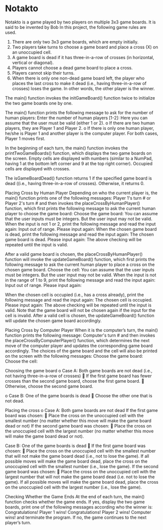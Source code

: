 # Notakto

Notakto is a game played by two players on multiple 3x3 game boards. It is said to be invented by Bob
In this project, the following game rules are used.
1. There are only two 3x3 game boards, which are empty initially.
2. Two players take turns to choose a game board and place a cross (X) on an unoccupied cell.
3. A game board is dead if it has three-in-a-row of crosses (in horizontal, vertical or diagonal).
4. Players cannot choose a dead game board to place a cross.
5. Players cannot skip their turns.
6. When there is only one non-dead game board left, the player who places the last cross to make it dead (i.e., having three-in-a-row of crosses) loses the game. In other words, the other player is the winner.

The main() function invokes the initGameBoard() function twice to initialize the two game boards one by one. 

The main() function prints the following message to ask for the number of human players:
Enter the number of human players [1-2]:
Here you can assume that the user must be valid (either 1 or 2).
o If there are two human players, they are Player 1 and Player 2.
o If there is only one human player, he/she is Player 1 and another player is the computer player.
For both cases, Player 1 moves first.

In the beginning of each turn, the main() function invokes the printTwoGameBoards() function, which displays the two game boards on the screen. Empty cells are displayed with numbers (similar to a
NumPad, having 1 at the bottom left corner and 9 at the top right corner). Occupied cells are displayed with crosses.

The isGameBoardDead() function returns 1 if the specified game board is dead ((i.e., having three-in-a-row of crosses). Otherwise, it returns 0.

Placing Cross by Human Player
Depending on who the current player is, the main() function prints one of the following messages: Player 1's turn # or Player 2's turn #
and then invokes the placeCrossByHumanPlayer() function, which first prints the following message to ask the current human player to choose the game board: Choose the game board:
You can assume that the user inputs must be integers. But the user input may not be valid. When the input is not 1 or 2, print the following message and read the input again: Input out of range. Please input again:
When the chosen game board is dead, print the following message and read the input again:
The chosen game board is dead. Please input again:
The above checking will be repeated until the input is valid.

After a valid game board is chosen, the placeCrossByHumanPlayer() function will invoke the updateGameBoard() function, which first prints the following message to ask the current human player
to place a cross on the chosen game board. Choose the cell:
You can assume that the user inputs must be integers. But the user input may not be valid. When the input is not in the range of 1 to 9, print the following message and read the input again:
Input out of range. Please input again:

When the chosen cell is occupied (i.e., has a cross already), print the following message and read the input again:
The chosen cell is occupied. Please input again:
The above checking will be repeated until the input is valid. Note that the game board will not be chosen again if the input for the cell is invalid. After a valid cell is chosen, the updateGameBoard() function will update the chosen game board
accordingly.

Placing Cross by Computer Player
When it is the computer’s turn, the main() function prints the following message: Computer's turn #
and then invokes the placeCrossByComputerPlayer() function, which determines the next move of the computer player and updates the corresponding game board accordingly. The choices of the game
board and the cell will also be printed on the screen with the following messages:
Choose the game board:
Choose the cell:

Choosing the game board
o Case A: Both game boards are not dead (i.e., not having three-in-a-row of crosses)  If the first game board has fewer crosses than the second game board, choose
the first game board.  Otherwise, choose the second game board.

o Case B: One of the game boards is dead
 Choose the other one that is not dead.

Placing the cross
o Case A: Both game boards are not dead
If the first game board was chosen:  Place the cross on the unoccupied cell with the smallest number (no matter whether this move will make the game board dead or not)
If the second game board was chosen:
 Place the cross on the unoccupied cell with the largest number (no
matter whether this move will make the game board dead or not).

Case B: One of the game boards is dead
 If the first game board was chosen:
 Place the cross on the unoccupied cell with the smallest number that will not make the game board dead (i.e., not to lose the game).
If all possible moves will make the game board dead, place the cross on the unoccupied cell with the smallest number (i.e., lose the game).
If the second game board was chosen:
 Place the cross on the unoccupied cell with the largest number that will not make the game board dead (i.e. not to lose the game).
If all possible moves will make the game board dead, place the cross on the unoccupied cell with the largest number (i.e., lose the game).

Checking Whether the Game Ends
At the end of each turn, the main() function checks whether the game ends. If yes, display the two
game boards, print one of the following messages according who the winner is: Congratulations! Player 1 wins! Congratulations! Player 2 wins! Computer wins!
and terminate the program. If no, the game continues to the next player’s turn.
